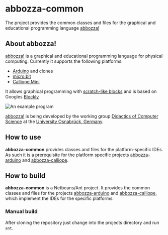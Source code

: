 # abbozza-common

The project provides the common classes and files for the graphical and educational programming language [abbozza!](http://inf-didaktik.rz.uos.de/abbozza)

## About abbozza!

[abbozza!](http://inf-didaktik.rz.uos.de/abbozza) is a graphical and educational programming language for physical computing.
Currently it supports the following platforms:
* [Arduino](https://arduino.cc) and clones
* [micro:bit](https://microbit.org)
* [Calliope Mini](https://calliope.cc)

It allows graphical programming with [scratch-like blocks](http://scratch.mit.edu) and is based on Googles [Blockly](https://developers.google.com/blockly/)

![An example program](http://inf-didaktik.rz.uos.de/abbozza/img/binaer.png)

[abbozza!](http://inf-didaktik.rz.uos.de/abbozza) is being developed by the working group [Didactics of Computer Science](https://www.inf.uni-osnabrueck.de/arbeitsgruppen/didaktik.html) at the [University Osnabrück, Germany](https://uos.de).

## How to use

**abbozza-common** provides classes and files for the platform-specific IDEs. As such it is a prerequisite for the platform specific projects 
[abbozza-arduino](https://github.com/mbrinkmeier/abbozza-arduino) and 
[abbozza-calliope](https://github.com/mbrinkmeier/abbozza-calliope).

## How to build

**abbozza-common** is a Netbeans/Ant project. It provides the common classes and files for the projects
[abbozza-arduino](https://github.com/mbrinkmeier/abbozza-arduino) and 
[abbozza-calliope](https://github.com/mbrinkmeier/abbozza-calliope), which implement the IDEs for
the specific platforms.

### Manual build

After cloning the repository just change into the projects directory and run `ant`.
